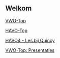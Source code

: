 ## Welkom

[VWO-Top](https://carldejong.github.io/presentations/vwo.html)

[HAVO-Top](../havo.html)

[HAVO4 - Les bij Quincy](../havo4.html)

<a href="../../../vwo.html">VWO-Top: Presentaties</a>
